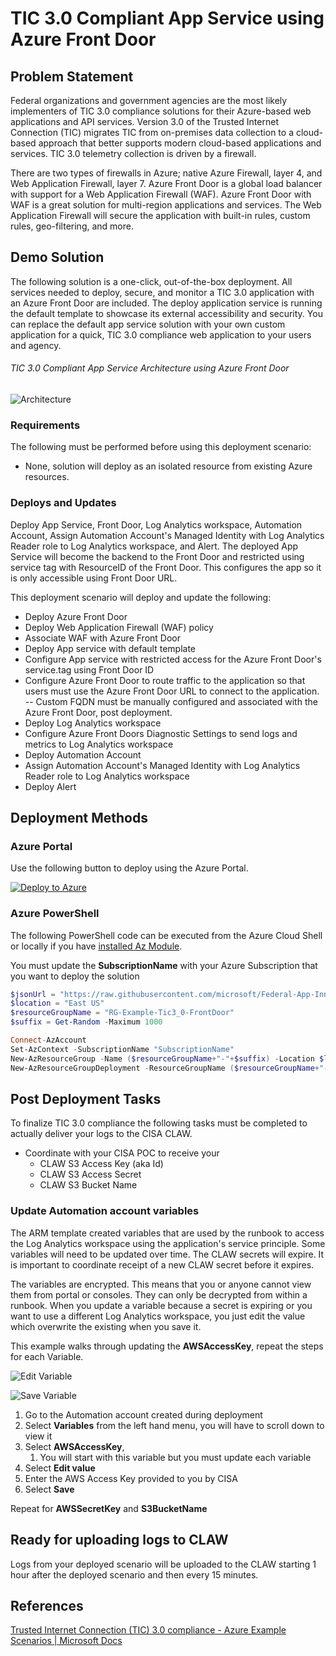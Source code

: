 # TIC 3.0 Compliant App Service using Azure Front Door
## Problem Statement

Federal organizations and government agencies are the most likely implementers of TIC 3.0 compliance solutions for their Azure-based web applications and API services. Version 3.0 of the Trusted Internet Connection (TIC) migrates TIC from on-premises data collection to a cloud-based approach that better supports modern cloud-based applications and services. TIC 3.0 telemetry collection is driven by a firewall. 

There are two types of firewalls in Azure; native Azure Firewall, layer 4, and Web Application Firewall, layer 7. Azure Front Door is a global load balancer with support for a Web Application Firewall (WAF). Azure Front Door with WAF is a great solution for multi-region applications and services. The Web Application Firewall will secure the application with built-in rules, custom rules, geo-filtering, and more. 

## Demo Solution

The following solution is a one-click, out-of-the-box deployment. All services needed to deploy, secure, and monitor a TIC 3.0 application with an Azure Front Door are included. The deploy application service is running the default template to showcase its external accessibility and security. You can replace the default app service solution with your own custom application for a quick, TIC 3.0 compliance web application to your users and agency.

###### TIC 3.0 Compliant App Service Architecture using Azure Front Door

![Architecture](https://raw.githubusercontent.com/microsoft/Federal-App-Innovation-Community/main/topics/infrastructure/solutions/tic3.0/images/Arch-AzureFrontDoor.png)

### Requirements
The following must be performed before using this deployment scenario:
- None, solution will deploy as an isolated resource from existing Azure resources.

### Deploys and Updates
Deploy App Service, Front Door, Log Analytics workspace, Automation Account, Assign Automation Account's Managed Identity with Log Analytics Reader role to Log Analytics workspace, and Alert. The deployed App Service will become the backend to the Front Door and restricted using service tag with ResourceID of the Front Door. This configures the app so it is only accessible using Front Door URL.

This deployment scenario will deploy and update the following:

- Deploy Azure Front Door
- Deploy Web Application Firewall (WAF) policy
- Associate WAF with Azure Front Door
- Deploy App service with default template
- Configure App service with restricted access for the Azure Front Door's service.tag using Front Door ID
- Configure Azure Front Door to route traffic to the application so that users must use the Azure Front Door URL to connect to the application. 
-- Custom FQDN must be manually configured and associated with the Azure Front Door, post deployment.
- Deploy Log Analytics workspace
- Configure Azure Front Doors Diagnostic Settings to send logs and metrics to Log Analytics workspace
- Deploy Automation Account
- Assign Automation Account's Managed Identity with Log Analytics Reader role to Log Analytics workspace
- Deploy Alert

## Deployment Methods
### Azure Portal
Use the following button to deploy using the Azure Portal.

[![Deploy to Azure](https://aka.ms/deploytoazurebutton)](https://portal.azure.com/#create/Microsoft.Template/uri/https%3A%2F%2Fraw.githubusercontent.com%2Fmicrosoft%2FFederal-App-Innovation-Community%2Fmain%2Fsolutions%2Finfrastructure%2Ftic3.0%2FAzure-Front-Door%2Fazuredeploy.json)

### Azure PowerShell
The following PowerShell code can be executed from the Azure Cloud Shell or locally if you have [installed Az Module](https://docs.microsoft.com/en-us/powershell/azure/install-az-ps?view=azps-7.3.2). 

You must update the **SubscriptionName** with your Azure Subscription that you want to deploy the solution

```powershell
$jsonUrl = "https://raw.githubusercontent.com/microsoft/Federal-App-Innovation-Community/main/solutions/infrastructure/tic3.0/Azure-Front-Door/azuredeploy.json"
$location = "East US"
$resourceGroupName = "RG-Example-Tic3_0-FrontDoor"
$suffix = Get-Random -Maximum 1000

Connect-AzAccount
Set-AzContext -SubscriptionName "SubscriptionName"
New-AzResourceGroup -Name ($resourceGroupName+"-"+$suffix) -Location $location 
New-AzResourceGroupDeployment -ResourceGroupName ($resourceGroupName+"-"+$suffix) -TemplateUri $jsonUrl`
```

## Post Deployment Tasks
To finalize TIC 3.0 compliance the following tasks must be completed to actually deliver your logs to the CISA CLAW.
- Coordinate with your CISA POC to receive your 
  - CLAW S3 Access Key (aka Id)
  - CLAW S3 Access Secret
  - CLAW S3 Bucket Name
  
### Update Automation account variables
The ARM template created variables that are used by the runbook to access the Log Analytics workspace using the application's service principle. Some variables will need to be updated over time. The CLAW secrets will expire. It is important to coordinate receipt of a new CLAW secret before it expires.

The variables are encrypted. This means that you or anyone cannot view them from portal or consoles. They can only be decrypted from within a runbook. When you update a variable because a secret is expiring or you want to use a different Log Analytics workspace, you just edit the value which overwrite the existing when you save it.

This example walks through updating the **AWSAccessKey**, repeat the steps for each Variable. 

![Edit Variable](https://raw.githubusercontent.com/microsoft/Federal-App-Innovation-Community/main/topics/infrastructure/solutions/tic3.0/images/UpdateAutoAcctVar-Edit.png)

![Save Variable](https://raw.githubusercontent.com/microsoft/Federal-App-Innovation-Community/main/topics/infrastructure/solutions/tic3.0/images/UpdateAutoAcctVar-Save.png)

1. Go to the Automation account created during deployment
2. Select **Variables** from the left hand menu, you will have to scroll down to view it
3. Select **AWSAccessKey**,
   1. You will start with this variable but you must update each variable
4. Select **Edit value**
5. Enter the AWS Access Key provided to you by CISA
6. Select **Save**

Repeat for **AWSSecretKey** and **S3BucketName**

## Ready for uploading logs to CLAW
Logs from your deployed scenario will be uploaded to the CLAW starting 1 hour after the deployed scenario and then every 15 minutes.

## References

[Trusted Internet Connection (TIC) 3.0 compliance - Azure Example Scenarios | Microsoft Docs](https://docs.microsoft.com/en-us/azure/architecture/example-scenario/security/trusted-internet-connections)